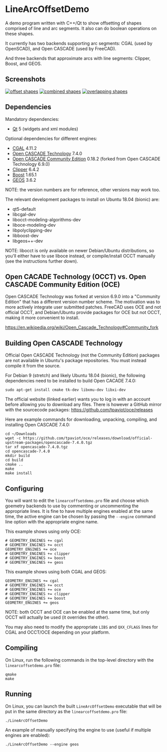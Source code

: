 # LineArcOffsetDemo

A demo program written with C++/Qt to show offsetting of shapes comprised of line and arc segments. It also can do boolean operations on these shapes.

It currently has two backends supporting arc segments: CGAL (used by OpenSCAD), and Open CASCADE (used by FreeCAD).

And three backends that approximate arcs with line segments: Clipper, Boost, and GEOS.

## Screenshots

[![offset shapes](https://i.imgur.com/bPJmiXwm.png "offset shapes")](https://i.imgur.com/bPJmiXw.png)
[![combined shapes](https://i.imgur.com/dlGJi19m.png "combined shapes")](https://i.imgur.com/dlGJi19.png)
[![overlapping shapes](https://i.imgur.com/t0Ig0Jzm.png "overlapping shapes")](https://i.imgur.com/t0Ig0Jz.png)

## Dependencies

Mandatory dependencies:

* [Qt](https://www.qt.io/) 5 (widgets and xml modules)

Optional dependencies for different engines:

* [CGAL](https://www.cgal.org/) 4.11.2
* [Open CASCADE Technology](https://www.opencascade.com/content/latest-release) 7.4.0
* [Open CASCADE Community Edition](https://github.com/tpaviot/oce) 0.18.2 (forked from Open CASCADE Technology 6.9.0)
* [Clipper](http://www.angusj.com/delphi/clipper.php) 6.4.2
* [Boost](https://www.boost.org/) 1.65.1
* [GEOS](https://trac.osgeo.org/geos) 3.6.2

NOTE: the version numbers are for reference, other versions may work too.

The relevant development packages to install on Ubuntu 18.04 (bionic) are:

* qt5-default
* libcgal-dev
* libocct-modeling-algorithms-dev
* liboce-modeling-dev
* libpolyclipping-dev
* libboost-dev
* libgeos++-dev

NOTE: libocct is only available on newer Debian/Ubuntu distributions, so you'll either have to use liboce instead, or compile/install OCCT manually (see the instructions further down).

## Open CACADE Technology (OCCT) vs. Open CASCADE Community Edition (OCE)

Open CASCADE Technology was forked at version 6.9.0 into a "Community Edition" that has a different version number scheme. The motivation was to more actively integrate user submitted patches. FreeCAD uses OCE and not official OCCT, and Debian/Ubuntu provide packages for OCE but not OCCT, making it more convenient to install.

https://en.wikipedia.org/wiki/Open_Cascade_Technology#Community_fork

## Building Open CASCADE Technology

Official Open CASCADE Technology (not the Community Edition) packages are not available in Ubuntu's package repositories. You must instead compile it from the source.

For Debian 9 (stretch) and likely Ubuntu 18.04 (bionic), the following dependencies need to be installed to build Open CACADE 7.4.0:

```
sudo apt-get install cmake tk-dev libxmu-dev libxi-dev
```

The official website (linked earlier) wants you to log in with an account before allowing you to download any files. There is however a GitHub mirror with the sourcecode packages: https://github.com/tpaviot/oce/releases

Here are example commands for downloading, unpacking, compiling, and installing Open CASCADE 7.4.0:

```
cd ~/Downloads
wget -c https://github.com/tpaviot/oce/releases/download/official-upstream-packages/opencascade-7.4.0.tgz
tar xf opencascade-7.4.0.tgz
cd opencascade-7.4.0
mkdir build
cd build
cmake ..
make
make install
```

## Configuring

You will want to edit the `linearcoffsetdemo.pro` file and choose which goemetry backends to use by commenting or uncommenting the appropriate lines. It is fine to have multiple engines enabled at the same time, the active engine can be chosen by passing the `--engine` command line option with the appropriate engine name.

This example shows using only OCE:

```
# GEOMETRY_ENGINES += cgal
# GEOMETRY_ENGINES += occt
GEOMETRY_ENGINES += oce
# GEOMETRY_ENGINES += clipper
# GEOMETRY_ENGINES += boost
# GEOMETRY_ENGINES += geos
```

This example shows using both CGAL and GEOS:

```
GEOMETRY_ENGINES += cgal
# GEOMETRY_ENGINES += occt
# GEOMETRY_ENGINES += oce
# GEOMETRY_ENGINES += clipper
# GEOMETRY_ENGINES += boost
GEOMETRY_ENGINES += geos
```

NOTE: both OCCT and OCE can be enabled at the same time, but only OCCT will actually be used (it overrides the other).

You may also need to modify the appropriate `LIBS` and `QXX_CFLAGS` lines for CGAL and OCCT/OCE depending on your platform.

## Compiling

On Linux, run the following commands in the top-level directory with the `linearcoffsetdemo.pro` file:

```
qmake
make
```

## Running

On Linux, you can launch the built `LineArcOffsetDemo` executable that will be put in the same directory as the `linearcoffsetdemo.pro` file:

```
./LineArcOffsetDemo
```

An example of manually specifying the engine to use (useful if multiple engines are enabled):

```
./LineArcOffsetDemo --engine geos
```
